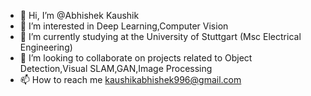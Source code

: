 - 👋 Hi, I’m @Abhishek Kaushik
- 👀 I’m interested in Deep Learning,Computer Vision
- 🌱 I’m currently studying at the University of Stuttgart (Msc Electrical Engineering)
- 💞️ I’m looking to collaborate on projects related to Object Detection,Visual SLAM,GAN,Image Processing
- 📫 How to reach me kaushikabhishek996@gmail.com

<!---
AbhishekKaushikCV/AbhishekKaushikCV is a ✨ special ✨ repository because its `README.md` (this file) appears on your GitHub profile.
You can click the Preview link to take a look at your changes.
--->
